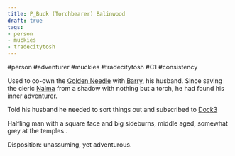 ```yaml
---
title: P_Buck (Torchbearer) Balinwood
draft: true
tags:
- person
- muckies
- tradecitytosh
---
```


#person #adventurer #muckies #tradecitytosh #C1 #consistency

Used to co-own the [Golden Needle](obsidian://open?vault=World%20Wiki&file=Confederation%20of%20Cernia%2FTradecity%20Tosh%2FMuckies%2FL_Golden%20Needle) with [Barry](obsidian://open?vault=World%20Wiki&file=Confederation%20of%20Cernia%2FTradecity%20Tosh%2FMuckies%2FP_Barry%20Balinwood), his husband. Since saving the cleric [Naima](obsidian://open?vault=World%20Wiki&file=Confederation%20of%20Cernia%2FTradecity%20Tosh%2FMuckies%2FP_Naima%20Men) from a shadow with nothing but a torch, he had found his inner adventurer.

Told his husband he needed to sort things out and subscribed to [Dock3](obsidian://open?vault=World%20Wiki&file=Confederation%20of%20Cernia%2FTradecity%20Tosh%2FManaia%20Flow%20Harbor%2FL_Dock3)

Halfling man with a square face and big sideburns, middle aged, somewhat grey at the temples .

Disposition: unassuming, yet adventurous.
